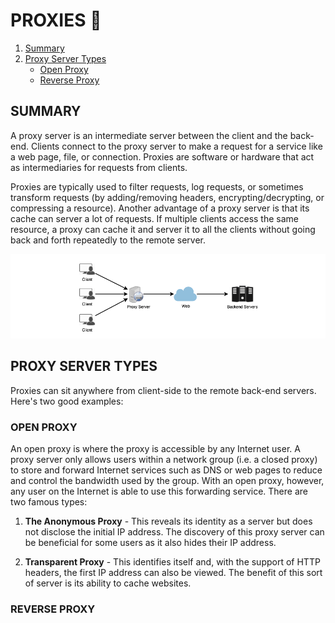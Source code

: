 # PROXIES 🧙

1. [Summary](#summary)
2. [Proxy Server Types](#proxy-server-types)
   - [Open Proxy](#open-proxy)
   - [Reverse Proxy](#reverse-proxy)

## SUMMARY

A proxy server is an intermediate server between the client and the back-end. Clients connect to the proxy server to make a request for a service like a web page, file, or connection. Proxies are software or hardware that act as intermediaries for requests from clients.

Proxies are typically used to filter requests, log requests, or sometimes transform requests (by adding/removing headers, encrypting/decrypting, or compressing a resource). Another advantage of a proxy server is that its cache can server a lot of requests. If multiple clients access the same resource, a proxy can cache it and server it to all the clients without going back and forth repeatedly to the remote server.

![Proxy server example](../assets/proxy-server.png)

## PROXY SERVER TYPES

Proxies can sit anywhere from client-side to the remote back-end servers. Here's two good examples:

### OPEN PROXY

An open proxy is where the proxy is accessible by any Internet user. A proxy server only allows users within a network group (i.e. a closed proxy) to store and forward Internet services such as DNS or web pages to reduce and control the bandwidth used by the group. With an open proxy, however, any user on the Internet is able to use this forwarding service. There are two famous types:

1. **The Anonymous Proxy** - This reveals its identity as a server but does not disclose the initial IP address. The discovery of this proxy server can be beneficial for some users as it also hides their IP address.

2. **Transparent Proxy** - This identifies itself and, with the support of HTTP headers, the first IP address can also be viewed. The benefit of this sort of server is its ability to cache websites.

### REVERSE PROXY
